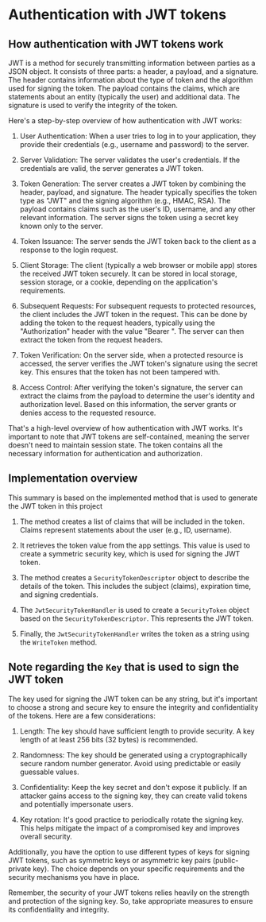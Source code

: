 # Authentication with JWT tokens

## How authentication with JWT tokens work

JWT is a method for securely transmitting information between parties as a JSON object. It consists of three parts: a header, a payload, and a signature. The header contains information about the type of token and the algorithm used for signing the token. The payload contains the claims, which are statements about an entity (typically the user) and additional data. The signature is used to verify the integrity of the token.

Here's a step-by-step overview of how authentication with JWT works:

1. User Authentication: When a user tries to log in to your application, they provide their credentials (e.g., username and password) to the server.

2. Server Validation: The server validates the user's credentials. If the credentials are valid, the server generates a JWT token.

3. Token Generation: The server creates a JWT token by combining the header, payload, and signature. The header typically specifies the token type as "JWT" and the signing algorithm (e.g., HMAC, RSA). The payload contains claims such as the user's ID, username, and any other relevant information. The server signs the token using a secret key known only to the server.

4. Token Issuance: The server sends the JWT token back to the client as a response to the login request.

5. Client Storage: The client (typically a web browser or mobile app) stores the received JWT token securely. It can be stored in local storage, session storage, or a cookie, depending on the application's requirements.

6. Subsequent Requests: For subsequent requests to protected resources, the client includes the JWT token in the request. This can be done by adding the token to the request headers, typically using the "Authorization" header with the value "Bearer <token>". The server can then extract the token from the request headers.

7. Token Verification: On the server side, when a protected resource is accessed, the server verifies the JWT token's signature using the secret key. This ensures that the token has not been tampered with.

8. Access Control: After verifying the token's signature, the server can extract the claims from the payload to determine the user's identity and authorization level. Based on this information, the server grants or denies access to the requested resource.

That's a high-level overview of how authentication with JWT works. It's important to note that JWT tokens are self-contained, meaning the server doesn't need to maintain session state. The token contains all the necessary information for authentication and authorization.


## Implementation overview

This summary is based on the implemented method that is used to generate the JWT token in this project 

1. The method creates a list of claims that will be included in the token. Claims represent statements about the user (e.g., ID, username).

2. It retrieves the token value from the app settings. This value is used to create a symmetric security key, which is used for signing the JWT token.

3. The method creates a `SecurityTokenDescriptor` object to describe the details of the token. This includes the subject (claims), expiration time, and signing credentials.

4. The `JwtSecurityTokenHandler` is used to create a `SecurityToken` object based on the `SecurityTokenDescriptor`. This represents the JWT token.

5. Finally, the `JwtSecurityTokenHandler` writes the token as a string using the `WriteToken` method.

## Note regarding the `Key` that is used to sign the JWT token

The key used for signing the JWT token can be any string, but it's important to choose a strong and secure key to ensure the integrity and confidentiality of the tokens. Here are a few considerations:

1. Length: The key should have sufficient length to provide security. A key length of at least 256 bits (32 bytes) is recommended.

2. Randomness: The key should be generated using a cryptographically secure random number generator. Avoid using predictable or easily guessable values.

3. Confidentiality: Keep the key secret and don't expose it publicly. If an attacker gains access to the signing key, they can create valid tokens and potentially impersonate users.

4. Key rotation: It's good practice to periodically rotate the signing key. This helps mitigate the impact of a compromised key and improves overall security.

Additionally, you have the option to use different types of keys for signing JWT tokens, such as symmetric keys or asymmetric key pairs (public-private key). The choice depends on your specific requirements and the security mechanisms you have in place.

Remember, the security of your JWT tokens relies heavily on the strength and protection of the signing key. So, take appropriate measures to ensure its confidentiality and integrity.